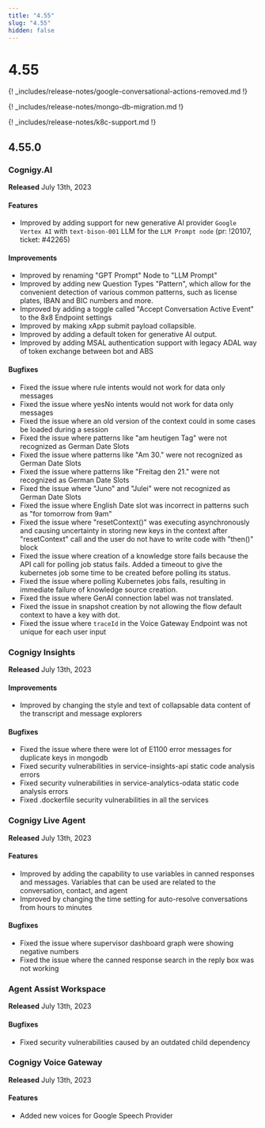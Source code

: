 ```yaml
---
title: "4.55"
slug: "4.55"
hidden: false
---
```


# 4.55

{! _includes/release-notes/google-conversational-actions-removed.md !}

{! _includes/release-notes/mongo-db-migration.md !}

{! _includes/release-notes/k8c-support.md !}

## 4.55.0

### Cognigy.AI

**Released** July 13th, 2023

#### Features

- Improved by adding support for new generative AI provider `Google Vertex AI` with `text-bison-001` LLM for the `LLM Prompt node` (pr: !20107, ticket: #42265)

#### Improvements

- Improved by renaming "GPT Prompt" Node to "LLM Prompt" 
- Improved by adding new Question Types "Pattern", which allow for the convenient detection of various common patterns, such as license plates, IBAN and BIC numbers and more.
- Improved by adding a toggle called "Accept Conversation Active Event" to the 8x8 Endpoint settings
- Improved by making xApp submit payload collapsible.
- Improved by adding a default token for generative AI output.
- Improved by adding MSAL authentication support with legacy ADAL way of token exchange between bot and ABS

#### Bugfixes

- Fixed the issue where rule intents would not work for data only messages
- Fixed the issue where yesNo intents would not work for data only messages
- Fixed the issue where an old version of the context could in some cases be loaded during a session
- Fixed the issue where patterns like "am heutigen Tag" were not recognized as German Date Slots
- Fixed the issue where patterns like "Am 30." were not recognized as German Date Slots
- Fixed the issue where patterns like "Freitag den 21." were not recognized as German Date Slots
- Fixed the issue where "Juno" and "Julei" were not recognized as German Date Slots
- Fixed the issue where English Date slot was incorrect in patterns such as "for tomorrow from 9am"
- Fixed the issue where "resetContext()" was executing asynchronously and causing uncertainty in storing new keys in the context after "resetContext" call and the user do not have to write code with "then()" block
- Fixed the issue where creation of a knowledge store fails because the API call for polling job status fails. Added a timeout to give the kubernetes job some time to be created before polling its status.
- Fixed the issue where polling Kubernetes jobs fails, resulting in immediate failure of knowledge source creation.
- Fixed the issue where GenAI connection label was not translated.
- Fixed the issue in snapshot creation by not allowing the flow default context to have a key with dot.
- Fixed the issue where `traceId` in the Voice Gateway Endpoint was not unique for each user input

### Cognigy Insights

**Released** July 13th, 2023

#### Improvements

- Improved by changing the style and text of collapsable data content of the transcript and message explorers

#### Bugfixes

- Fixed the issue where there were lot of E1100 error messages for duplicate keys in mongodb
- Fixed security vulnerabilities in service-insights-api static code analysis errors
- Fixed security vulnerabilities in service-analytics-odata static code analysis errors
- Fixed .dockerfile security vulnerabilities in all the services

### Cognigy Live Agent

**Released** July 13th, 2023

#### Features

- Improved by adding the capability to use variables in canned responses and messages. Variables that can be used are related to the conversation, contact, and agent
- Improved by changing the time setting for auto-resolve conversations from hours to minutes

#### Bugfixes

- Fixed the issue where supervisor dashboard graph were showing negative numbers
- Fixed the issue where the canned response search in the reply box was not working

### Agent Assist Workspace

**Released** July 13th, 2023

#### Bugfixes

- Fixed security vulnerabilities caused by an outdated child dependency

### Cognigy Voice Gateway

**Released** July 13th, 2023

#### Features

- Added new voices for Google Speech Provider